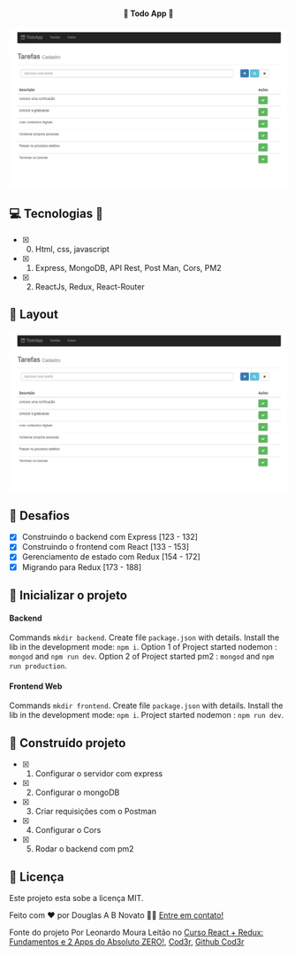<h4 align="center"> 
	🚧 Todo App 🚧
</h4>   

<p align="center" style="display: flex; align-items: flex-start; justify-content: center;"> 
  <img alt="TodoApp" title="#TodoApp" src="./.github/tela-1.jpg">  
</p> 

## 💻 Tecnologias 🚀

- [x] 0. Html, css, javascript
- [x] 1. Express, MongoDB, API Rest, Post Man, Cors, PM2
- [x] 2. ReactJs, Redux, React-Router

## 🎨 Layout

<p align="center" style="display: flex; align-items: flex-start; justify-content: center;"> 
  <img alt="TodoApp" title="#TodoApp" src="./.github/tela-1.jpg" width="1000px">  
</p> 

## 🚀 Desafios 

- [x] Construindo o backend com Express [123 - 132] 
- [x] Construindo o frontend com React [133 - 153]  
- [x] Gerenciamento de estado com Redux [154 - 172] 
- [x] Migrando para Redux [173 - 188] 

## 🚀 Inicializar o projeto 

#### Backend

Commands `mkdir backend`. Create file `package.json` with details.
Install the lib in the development mode: `npm i`.
Option 1 of Project started nodemon : `mongod` and `npm run dev`.
Option 2 of Project started pm2 : `mongod` and `npm run production`. 

#### Frontend Web

Commands `mkdir frontend`. Create file `package.json` with details.
Install the lib in the development mode: `npm i`.
Project started nodemon : `npm run dev`.

## 🚀 Construído projeto 

- [x] 1. Configurar o servidor com express
- [x] 2. Configurar o mongoDB
- [x] 3. Criar requisições com o Postman
- [x] 4. Configurar o Cors
- [x] 5. Rodar o backend com pm2

## 📝 Licença

Este projeto esta sobe a licença MIT.

Feito com ❤️ por Douglas A B Novato 👋🏽 [Entre em contato!](https://www.linkedin.com/in/douglasabnovato/)
 
Fonte do projeto Por Leonardo Moura Leitão no [Curso React + Redux: Fundamentos e 2 Apps do Absoluto ZERO!](https://www.udemy.com/course/react-redux-pt/), [Cod3r](https://www.cod3r.com.br/), [Github Cod3r](https://github.com/cod3rcursos/curso-react-redux)

